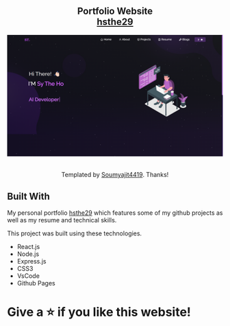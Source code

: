 <h2 align="center">
  Portfolio Website<br/>
  <a href="https://hsthe29.github.io/" target="_blank">hsthe29</a>
</h2>
<div align="center">
  <img alt="Demo" src="./Images/portfolio.png" />
</div>
<br/>

<center>

Templated by [Soumyajit4419](https://github.com/soumyajit4419/Portfolio). Thanks!

</center>

## Built With

My personal portfolio <a href="https://hsthe29.github.io/" target="_blank">hsthe29</a> which features some of my github projects as well as my resume and technical skills.<br/>

This project was built using these technologies.

- React.js
- Node.js
- Express.js
- CSS3
- VsCode
- Github Pages

# Give a ⭐ if you like this website!